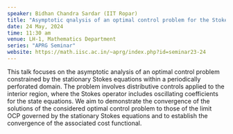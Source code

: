 ```yaml
---
speaker: Bidhan Chandra Sardar (IIT Ropar)
title: "Asymptotic qnalysis of an optimal control problem for the Stokes system in a perforated domain"
date: 24 May, 2024
time: 11:30 am
venue: LH-1, Mathematics Department
series: "APRG Seminar"
website: https://math.iisc.ac.in/~aprg/index.php?id=seminar23-24
---
```


This talk focuses on the asymptotic analysis of an optimal control problem constrained by the stationary Stokes equations
within a periodically perforated domain. The problem involves distributive controls applied to the interior region, where
the Stokes operator includes oscillating coefficients for the state equations. We aim to demonstrate the convergence of
the solutions of the considered optimal control problem to those of the limit OCP governed by the stationary Stokes equations
and to establish the convergence of the associated cost functional.
